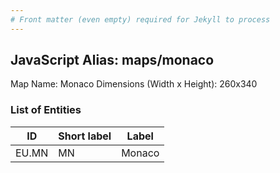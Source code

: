 ```yaml
---
# Front matter (even empty) required for Jekyll to process
---
```


## JavaScript Alias: maps/monaco

Map Name: Monaco
Dimensions (Width x Height): 260x340





### List of Entities

ID | Short label | Label
---|---|---|
EU.MN|MN|Monaco

